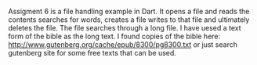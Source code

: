 Assigment 6 is a file handling example in Dart.
It opens a file and reads the contents searches for words, creates a file writes to that file and ultimately deletes the file.
The file searches through a long file. I have uesed a text form of the bible as the long text.
I found copies of the bible here: http://www.gutenberg.org/cache/epub/8300/pg8300.txt
or just search gutenberg site for some free texts that can be used.
